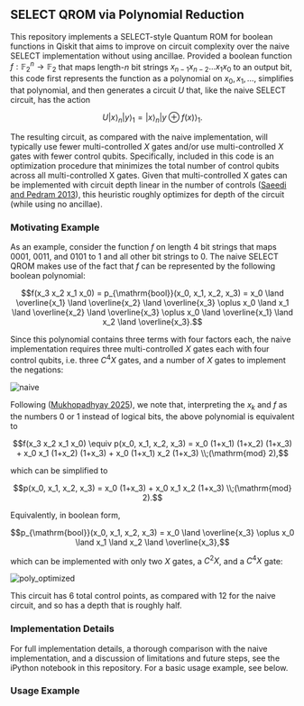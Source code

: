 ## SELECT QROM via Polynomial Reduction
This repository implements a SELECT-style Quantum ROM for boolean functions in Qiskit that aims to improve on circuit complexity over the naive SELECT implementation without using ancillae. Provided a boolean function $f: \mathbb{F}_2^n \rightarrow \mathbb{F}_2$ that maps length-$`n`$ bit strings $`x_{n-1} x_{n-2}\ldots x_1 x_0`$ to an output bit, this code first represents the function as a polynomial on $x_0, x_1, \ldots$, simplifies that polynomial, and then generates a circuit $U$ that, like the naive SELECT circuit, has the action

$$U \left|x\right>_n \left|y\right>_1 = \left|x\right>_n \left|y \oplus f(x)\right>_1.$$

The resulting circuit, as compared with the naive implementation, will typically use fewer multi-controlled $X$ gates and/or use multi-controlled $X$ gates with fewer control qubits. Specifically, included in this code is an optimization procedure that minimizes the total number of control qubits across all multi-controlled X gates. Given that multi-controlled X gates can be implemented with circuit depth linear in the number of controls ([Saeedi and Pedram 2013](http://arxiv.org/abs/1303.3557)), this heuristic roughly optimizes for depth of the circuit (while using no ancillae).

### Motivating Example

As an example, consider the function $f$ on length $4$ bit strings that maps $0001$, $0011$, and $0101$ to $1$ and all other bit strings to $0$. The naive SELECT QROM makes use of the fact that $f$ can be represented by the following boolean polynomial:

$$f(x_3 x_2 x_1 x_0) = p_{\mathrm{bool}}(x_0, x_1, x_2, x_3) = x_0 \land \overline{x_1} \land \overline{x_2} \land \overline{x_3} \oplus x_0 \land x_1 \land \overline{x_2} \land \overline{x_3}  \oplus x_0 \land \overline{x_1} \land x_2 \land \overline{x_3}.$$

Since this polynomial contains three terms with four factors each, the naive implementation requires three multi-controlled $X$ gates each with four control qubits, i.e. three $C^4X$ gates, and a number of $X$ gates to implement the negations:

![naive](https://github.com/user-attachments/assets/e04359ac-dd67-419a-b299-ea771710c473)

Following ([Mukhopadhyay 2025](https://www.nature.com/articles/s41598-025-95283-5)), we note that, interpreting the $x_k$ and $f$ as the numbers $0$ or $1$ instead of logical bits, the above polynomial is equivalent to

$$f(x_3 x_2 x_1 x_0) \equiv p(x_0, x_1, x_2, x_3) = x_0 (1+x_1) (1+x_2) (1+x_3) + x_0 x_1 (1+x_2) (1+x_3) + x_0 (1+x_1) x_2 (1+x_3) \\;(\mathrm{mod} 2),$$

which can be simplified to 

$$p(x_0, x_1, x_2, x_3) = x_0 (1+x_3) + x_0 x_1 x_2 (1+x_3) \\;(\mathrm{mod} 2).$$

Equivalently, in boolean form,

$$p_{\mathrm{bool}}(x_0, x_1, x_2, x_3) = x_0 \land \overline{x_3}  \oplus x_0 \land x_1 \land x_2 \land \overline{x_3},$$

which can be implemented with only two $X$ gates, a $C^2X$, and a $C^4X$ gate:

![poly_optimized](https://github.com/user-attachments/assets/b224ff40-d201-4011-9095-cfb5455138e6)


This circuit has $6$ total control points, as compared with $12$ for the naive circuit, and so has a depth that is roughly half.

### Implementation Details

For full implementation details, a thorough comparison with the naive implementation, and a discussion of limitations and future steps, see the iPython notebook in this repository. For a basic usage example, see below.

### Usage Example



